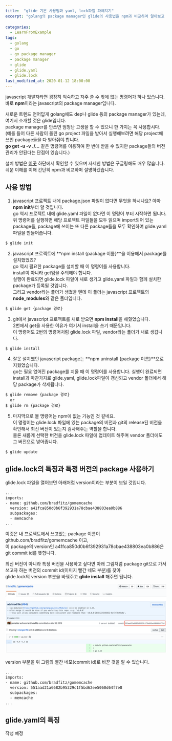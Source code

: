```yaml
---
title:  "glide 기본 사용법과 yaml, lock파일 파헤치기"
excerpt: "golang의 package manager인 glide의 사용법을 npm과 비교하며 알아보고 glide.yaml, glide.lock 파일을 알아보자"

categories:
  - LearnFromExample
tags:
  - golang
  - go
  - go package manager
  - package manager
  - glide
  - glide.yaml
  - glide.lock
last_modified_at: 2020-01-12 18:00:00
---
```

javascript 개발자라면 굉장히 익숙하고 자주 쓸 수 밖에 없는 명령어가 하나 있습니다.  
바로 **npm**이라는 javascript의 package manager입니다.  

새로운 트렌드 언어답게 golang에도 dep나 glide 등의 package manager가 있는데, 여기서 소개할 것은 glide입니다.  
package manager를 안쓰면 엄청난 고생을 할 수 있으니 한 가지는 꼭 사용합시다.  
(예를 들어 다른 사람이 올린 go project 파일을 받아서 실행해보려면 해당 project에 쓰인 package들을 다 받아줘야 합니다.  
**go get -u -v ./...** 같은 명령어를 이용하여 한 번에 받을 수 있지만 package들의 버전 관리가 안된다는 단점이 있습니다.)  

설치 방법은 [이곳](https://glide.readthedocs.io/en/latest/) 하단에서 확인할 수 있으며 자세한 방법은 구글링해도 매우 많습니다.  
쉬운 이해를 이해 간단히 npm과 비교하며 설명하겠습니다.


## 사용 방법
1. javascript 프로젝트 내에 package.json 파일이 없다면 무엇을 하시나요? 아마 **npm init**부터 할 것입니다.  
go 역시 프로젝트 내에 glide.yaml 파일이 없다면 이 명령어 부터 시작하면 됩니다.  
위 명령어를 실행하면 해당 프로젝트 파일들을 모두 읽으며 import되어 있는 package들, package에 쓰이는 또 다른 package들을 모두 확인하여 glide.yaml 파일을 만들어줍니다.  
```bash
$ glide init
```
2. javascript 프로젝트에 **npm install {package 이름}**을 이용해서 package를 설치했었죠?  
go 역시 필요한 package를 설치할 때 이 명령어를 사용합니다.  
install이 아니라 get임을 주의해야 합니다.  
실행이 완료되면 glide.lock 파일이 새로 생기고 glide.yaml 파일과 함께 설치한 package가 등록될 것입니다.  
그리고 vendor라는 폴더가 생겼을 텐데 이 폴더는 javascript 프로젝트의 **node_modules**와 같은 폴더입니다.
```bash
$ glide get {package 경로}
```
3. git에서 javascript 프로젝트를 새로 받으면 **npm install**을 해줬었습니다.  
2번에서 get을 사용한 이유가 여기서 install을 쓰기 때문입니다.  
이 명령어도 2번의 명령어처럼 glide.lock 파일, vendor라는 폴더가 새로 생깁니다.  
```bash
$ glide install
```
4. 잘못 설치했던 javascript package는 **npm uninstall {package 이름}**으로 지웠었습니다.  
go는 필요 없어진 package를 지울 때 이 명령어를 사용합니다.
실행이 완료되면 install과 마찬가지로 glide.yaml, glide.lock파일이 갱신되고 vendor 폴더에서 해당 package가 삭제됩니다.
```bash
$ glide remove {package 경로}
  or
$ glide rm {package 경로}
```
5. 마지막으로 볼 명령어는 npm에 없는 기능인 것 같네요.  
이 명령어는 glide.lock 파일에 있는 package의 버전과 git의 release된 버전을 확인해서 최신 버전이 있는지 검사해주는 역할을 합니다.  
물론 새롭게 선택한 버전을 glide.lock 파일에 업데이트 해주며 vendor 폴더에도 그 버전으로 넣어줍니다.
```bash
$ glide update
```


## glide.lock의 특징과 특정 버전의 package 사용하기
glide.lock 파일을 열어보면 아래처럼 version이라는 부분이 보일 것입니다.
```
...
imports:
- name: github.com/bradfitz/gomemcache
  version: a41fca850d0b6f392931a78cbae438803ea0b886
  subpackages:
  - memcache
...
```
이것은 내 프로젝트에서 쓰고있는 package 이름이 github.com/bradfitz/gomemcache 이고,  
이 package의 version인 a41fca850d0b6f392931a78cbae438803ea0b886은 git commit id를 뜻합니다.  

최신 버전이 아니라 특정 버전을 사용하고 싶다면 아래 그림처럼 package git으로 가서  
쓰고자 하는 버전의 commit id(이미지 빨간 네모 부분)를 찾아  
glide.lock의 version 부분을 바꿔주고 **glide install** 해주면 됩니다.  

![github commit id](/assets/images/post/commit_id.png)

version 부분을 위 그림의 빨간 네모(commit id)로 바꾼 것을 알 수 있습니다.
```
...
imports:
- name: github.com/bradfitz/gomemcache
  version: 551aad21a6682b95329c1f5bd62ee5060d64f7e8
  subpackages:
  - memcache
...
```

## glide.yaml의 특징
작성 예정
